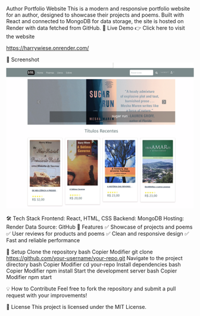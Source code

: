 Author Portfolio Website
This is a modern and responsive portfolio website for an author, designed to showcase their projects and poems. Built with React and connected to MongoDB for data storage, the site is hosted on Render with data fetched from GitHub.
🚀 Live Demo
👉 Click here to visit the website

https://harrywiese.onrender.com/


📸 Screenshot
![Website](https://github.com/lswebdevelops/books/blob/master/uploads/screenshot_hw.png)

🛠️ Tech Stack
Frontend: React, HTML, CSS
Backend: MongoDB
Hosting: Render
Data Source: GitHub
🎯 Features
✅ Showcase of projects and poems
✅ User reviews for products and poems
✅ Clean and responsive design
✅ Fast and reliable performance


📂 Setup
Clone the repository
bash
Copier
Modifier
git clone https://github.com/your-username/your-repo.git
Navigate to the project directory
bash
Copier
Modifier
cd your-repo
Install dependencies
bash
Copier
Modifier
npm install
Start the development server
bash
Copier
Modifier
npm start


💡 How to Contribute
Feel free to fork the repository and submit a pull request with your improvements!


📄 License
This project is licensed under the MIT License.

